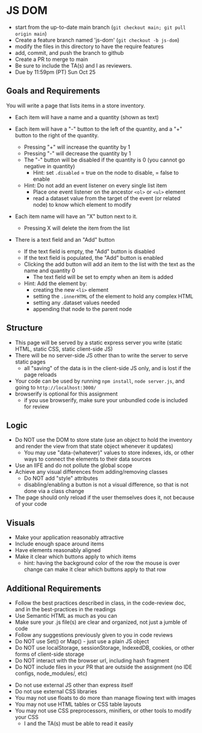 # JS DOM

* start from the up-to-date main branch (`git checkout main; git pull origin main`)
* Create a feature branch named 'js-dom' (`git checkout -b js-dom`)
* modify the files in this directory to have the require features
* add, commit, and push the branch to github
* Create a PR to merge to main
* Be sure to include the TA(s) and I as reviewers.  
* Due by 11:59pm (PT) Sun Oct 25

## Goals and Requirements

You will write a page that lists items in a store inventory.
- Each item will have a name and a quantity (shown as text)
- Each item will have a "-" button to the left of the quantity, and a "+" button to the right of the quantity.
  - Pressing "+" will increase the quantity by 1
  - Pressing "-" will decrease the quantity by 1
  - The "-" button will be disabled if the quantity is 0 (you cannot go negative in quantity)
    - Hint: set `.disabled` = true on the node to disable, = false to enable
  - Hint: Do not add an event listener on every single list item
    - Place one event listener on the ancestor `<ol>` or `<ul>` element
    - read a dataset value from the target of the event (or related node) to know which element to modify

- Each item name will have an "X" button next to it.
  - Pressing X will delete the item from the list
- There is a text field and an "Add" button
  - If the text field is empty, the "Add" button is disabled
  - If the text field is populated, the "Add" button is enabled
  - Clicking the add button will add an item to the list with the text as the name and quantity 0
    - The text field will be set to empty when an item is added
  - Hint: Add the element by:
    - creating the new `<li>` element
    - setting the `.innerHTML` of the element to hold any complex HTML
    - setting any .dataset values needed
    - appending that node to the parent node

## Structure
- This page will be served by a static express server you write (static HTML, static CSS, static client-side JS)
- There will be no server-side JS other than to write the server to serve static pages
  - all "saving" of the data is in the client-side JS only, and is lost if the page reloads
- Your code can be used by running `npm install`, `node server.js`, and going to `http://localhost:3000/`
- browserify is optional for this assignment
  - if you use browserify, make sure your unbundled code is included for review

## Logic
- Do NOT use the DOM to store state (use an object to hold the inventory and render the view from that state object whenever it updates)
  - You may use "data-(whatever)" values to store indexes, ids, or other ways to connect the elements to their data sources
- Use an IIFE and do not pollute the global scope
- Achieve any visual differences from adding/removing classes
  - Do NOT add "style" attributes
  - disabling/enabling a button is not a visual difference, so that is not done via a class change
- The page should only reload if the user themselves does it, not because of your code

## Visuals
- Make your application reasonably attractive
- Include enough space around items
- Have elements reasonably aligned
- Make it clear which buttons apply to which items
  - hint: having the background color of the row the mouse is over change can make it clear which buttons apply to that row

## Additional Requirements
- Follow the best practices described in class, in the code-review doc, and in the best-practices in the readings
- Use Semantic HTML as much as you can
- Make sure your .js file(s) are clear and organized, not just a jumble of code
- Follow any suggestions previously given to you in code reviews
- Do NOT use Set() or Map() - just use a plain JS object
- Do NOT use localStorage, sessionStorage, IndexedDB, cookies, or other forms of client-side storage
- Do NOT interact with the browser url, including hash fragment
- Do NOT include files in your PR that are outside the assignment (no IDE configs, node_modules/, etc)
* Do not use external JS other than express itself
* Do not use external CSS libraries
* You may not use floats to do more than manage flowing text with images
* You may not use HTML tables or CSS table layouts
* You may not use CSS preprocessors, minifiers, or other tools to modify your CSS
  * I and the TA(s) must be able to read it easily
